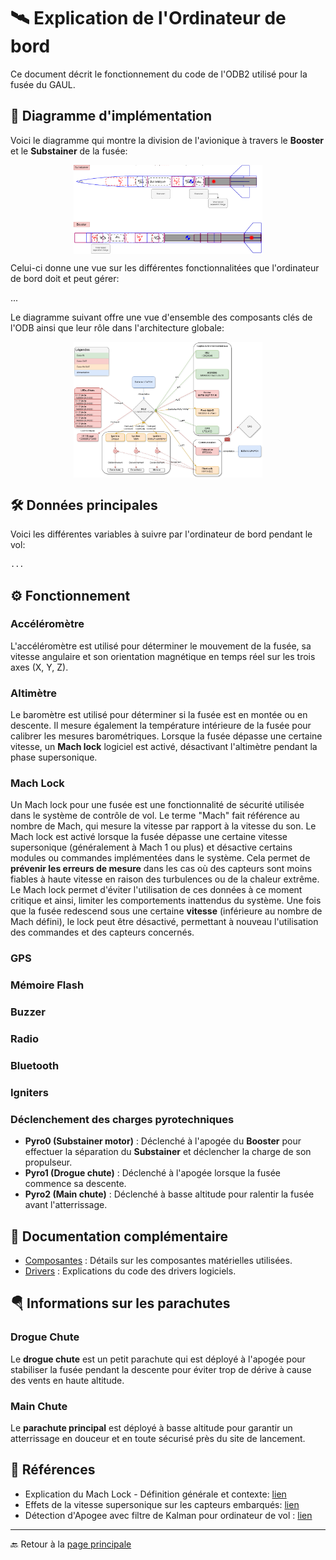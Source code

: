 # 🛰️ **Explication de l'Ordinateur de bord**

Ce document décrit le fonctionnement du code de l'ODB2 utilisé pour la fusée du GAUL.

## 🌳 **Diagramme d'implémentation**

Voici le diagramme qui montre la division de l'avionique à travers le **Booster** et le **Substainer** de la fusée:

<div align="center"; style="display: flex; justify-content: space-around;">
  <img src="./Explications/Diagram_Rocket.png" alt="ODB2" width="60%">
</div>

Celui-ci donne une vue sur les différentes fonctionnalitées que l'ordinateur de bord doit et peut gérer:

...

Le diagramme suivant offre une vue d'ensemble des composants clés de l'ODB ainsi que leur rôle dans l'architecture globale:

<div align="center"; style="display: flex; justify-content: space-around;">
  <img src="./Explications/Diagram_ODB2.png" alt="ODB2" width="60%">
</div>
  
## 🛠️ **Données principales**

Voici les différentes variables à suivre par l'ordinateur de bord pendant le vol:

```bash
...
```

## ⚙️ **Fonctionnement**

### **Accéléromètre**
L'accéléromètre est utilisé pour déterminer le mouvement de la fusée, sa vitesse angulaire et son orientation magnétique en temps réel sur les trois axes (X, Y, Z).

### **Altimètre**
Le baromètre est utilisé pour déterminer si la fusée est en montée ou en descente. Il mesure également la température intérieure de la fusée pour calibrer les mesures barométriques. Lorsque la fusée dépasse une certaine vitesse, un **Mach lock** logiciel est activé, désactivant l'altimètre pendant la phase supersonique. 

### **Mach Lock** 
Un Mach lock pour une fusée est une fonctionnalité de sécurité utilisée dans le système de contrôle de vol. Le terme "Mach" fait référence au nombre de Mach, qui mesure la vitesse par rapport à la vitesse du son. Le Mach lock est activé lorsque la fusée dépasse une certaine vitesse supersonique (généralement à Mach 1 ou plus) et désactive certains modules ou commandes implémentées dans le système. Cela permet de **prévenir les erreurs de mesure** dans les cas où des capteurs sont moins fiables à haute vitesse en raison des turbulences ou de la chaleur extrême. Le Mach lock permet d'éviter l'utilisation de ces données à ce moment critique et ainsi, limiter les comportements inattendus du système. Une fois que la fusée redescend sous une certaine **vitesse** (inférieure au nombre de Mach défini), le lock peut être désactivé, permettant à nouveau l'utilisation des commandes et des capteurs concernés.

### **GPS**

### **Mémoire Flash**

### **Buzzer**

### **Radio**

### **Bluetooth**

### **Igniters**

### **Déclenchement des charges pyrotechniques**
- **Pyro0 (Substainer motor)** : Déclenché à l'apogée du **Booster** pour effectuer la séparation du **Substainer** et déclencher la charge de son propulseur.
- **Pyro1 (Drogue chute)** : Déclenché à l'apogée lorsque la fusée commence sa descente.
- **Pyro2 (Main chute)** : Déclenché à basse altitude pour ralentir la fusée avant l'atterrissage.

## 📄 **Documentation complémentaire**
- [Composantes](./ODB2/Composantes.md) : Détails sur les composantes matérielles utilisées.
- [Drivers](./ODB2/Drivers.md) : Explications du code des drivers logiciels.

## 🪂 **Informations sur les parachutes**

### **Drogue Chute**
Le **drogue chute** est un petit parachute qui est déployé à l'apogée pour stabiliser la fusée pendant la descente pour éviter trop de dérive à cause des vents en haute altitude.

### **Main Chute**
Le **parachute principal** est déployé à basse altitude pour garantir un atterrissage en douceur et en toute sécurisé près du site de lancement.

## 📘 **Références**
- Explication du Mach Lock - Définition générale et contexte: [lien](https://fr.wikipedia.org/wiki/Nombre_de_Mach)
- Effets de la vitesse supersonique sur les capteurs embarqués: [lien](https://www.grc.nasa.gov/www/k-12/airplane/mach.html)
- Détection d'Apogee avec filtre de Kalman pour ordinateur de vol : [lien](./Explications/DetectionApogeewithKalmanFilter.pdf)
---

🔙 Retour à la [page principale](../../README.md)
